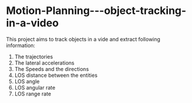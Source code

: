 # Motion-Planning---object-tracking-in-a-video
This project aims to track objects in a vide and extract following information:
1. The trajectories
2. The lateral accelerations
3. The Speeds and the directions
4. LOS distance between the entities
5. LOS angle
6. LOS angular rate
7. LOS range rate
